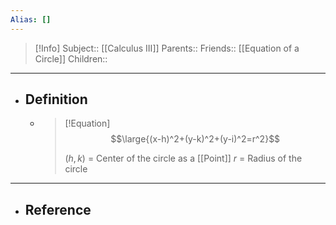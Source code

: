 ```yaml
---
Alias: []
---
```

> [!Info]
> Subject:: [[Calculus III]]
> Parents:: 
> Friends:: [[Equation of a Circle]]
> Children:: 
---
- ## Definition
	- > [!Equation]
	  > $$\large{(x-h)^2+(y-k)^2+(y-i)^2=r^2}$$
	  > 
	  > $(h, k)$ = Center of the circle as a [[Point]]
	  > $r$ = Radius of the circle
---
- ## Reference